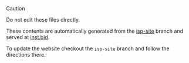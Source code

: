 > [!CAUTION]
> Do not edit these files directly.

These contents are automatically generated from the [isp-site](/thedannywahl/instructure-security-package/tree/isp-site) branch and served at [inst.bid](https://inst.bid).

To update the website checkout the `isp-site` branch and follow the directions there.